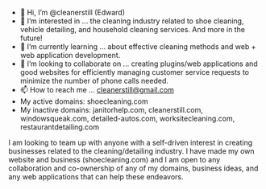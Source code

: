 - 👋 Hi, I’m @cleanerstill (Edward)
- 👀 I’m interested in ... the cleaning industry related to shoe cleaning, vehicle detailing, and household cleaning services. And more in the future!
- 🌱 I’m currently learning ... about effective cleaning methods and web + web application development.
- 💞️ I’m looking to collaborate on ... creating plugins/web applications and good websites for efficiently managing customer service requests to minimize the number of phone calls needed.
- 📫 How to reach me ... cleanerstill@gmail.com
- My active domains: shoecleaning.com
- My inactive domains: janitorhelp.com, cleanerstill.com, windowsqueak.com, detailed-autos.com, worksitecleaning.com, restaurantdetailing.com

I am looking to team up with anyone with a self-driven interest in creating businesses related to the cleaning/detailing industry. I have made my own website and business (shoecleaning.com) and I am open to any
collaboration and co-ownership of any of my domains, business ideas, and any web applications that can help these endeavors.

<!---
cleanerstill/cleanerstill is a ✨ special ✨ repository because its `README.md` (this file) appears on your GitHub profile.
You can click the Preview link to take a look at your changes.
--->
